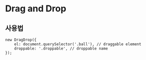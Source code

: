# Drag and Drop

## 사용법

```
new DragDrop({
	el: document.querySelector('.ball'), // draggable element
	droppable: '.droppable', // droppable name
});
```
